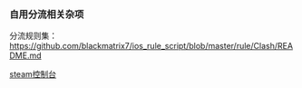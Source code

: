### 自用分流相关杂项

分流规则集：https://github.com/blackmatrix7/ios_rule_script/blob/master/rule/Clash/README.md

[steam控制台](Steam://nav/console/)

